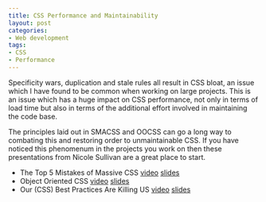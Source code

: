 ```yaml
---
title: CSS Performance and Maintainability
layout: post
categories:
- Web development
tags:
- CSS
- Performance
---
```


Specificity wars, duplication and stale rules all result in CSS bloat, an issue which I have found to be common when working on large projects. This is an issue which has a huge impact on CSS performance, not only in terms of load time but also in terms of the additional effort involved in maintaining the code base.

The principles laid out in SMACSS and OOCSS can go a long way to combating this and restoring order to unmaintainable CSS. If you have noticed this phenomenum in the projects you work on then these presentations from Nicole Sullivan are a great place to start.

*   The Top 5 Mistakes of Massive CSS [video](http://velocityconf.com/velocity2010/public/schedule/detail/13149) [slides](http://www.slideshare.net/stubbornella/css-bloat)
*   Object Oriented CSS [video](http://www.stubbornella.org/content/2009/03/23/object-oriented-css-video-on-ydn/) [slides](http://www.slideshare.net/stubbornella/object-oriented-css)
*   Our (CSS) Best Practices Are Killing US [video](http://www.stubbornella.org/content/2011/04/28/our-best-practices-are-killing-us/) [slides](http://www.slideshare.net/stubbornella/our-best-practices-are-killing-us)